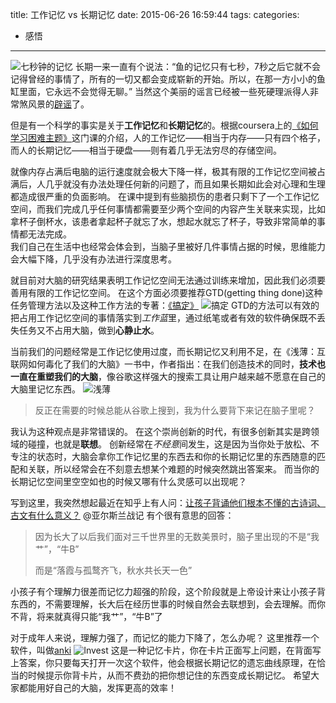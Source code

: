title: 工作记忆 vs 长期记忆
date: 2015-06-26 16:59:44
tags:
categories:
- 感悟
---
![七秒钟的记忆](http://7u2h31.com1.z0.glb.clouddn.com/fish_memory.jpeg)
长期一来一直有个说法：“鱼的记忆只有七秒，7秒之后它就不会记得曾经的事情了，所有的一切又都会变成崭新的开始。所以，在那一方小小的鱼缸里面，它永远不会觉得无聊。”   当然这个美丽的谣言已经被一些死硬理派得人非常煞风景的[辟谣](http://www.guokr.com/article/116781/)了。
<!-- more -->
但是有一个科学的事实是关于**工作记忆**和**长期记忆**的。根据coursera上的[《如何学习困难主题》](https://class.coursera.org/learning-001/lecture)这门课的介绍，人的工作记忆——相当于内存——只有四个格子，而人的长期记忆——相当于硬盘——则有着几乎无法穷尽的存储空间。

就像内存占满后电脑的运行速度就会极大下降一样，极其有限的工作记忆空间被占满后，人几乎就没有办法处理任何新的问题了，而且如果长期如此会对心理和生理都造成很严重的负面影响。
在课中提到有些脑损伤的患者只剩下了一个工作记忆空间，而我们完成几乎任何事情都需要至少两个空间的内容产生关联来实现，比如拿杯子倒杯水，该患者拿起杯子就忘了水，想起水就忘了杯子，导致非常简单的事情都无法完成。  
我们自己在生活中也经常会体会到，当脑子里被好几件事情占据的时候，思维能力会大幅下降，几乎没有办法进行深度思考。

就目前对大脑的研究结果表明工作记忆空间无法通过训练来增加，因此我们必须要善用有限的工作记忆空间。 在这个方面必须要推荐GTD(getting thing done)这种任务管理方法以及这种工作方法的专著：[《搞定》](http://book.douban.com/subject/4849382/)
![搞定](http://7u2h31.com1.z0.glb.clouddn.com/gtd.jpg)
GTD的方法可以有效的把占用工作记忆空间的事情落实到*工作蓝*里，通过纸笔或者有效的软件确保既不丢失任务又不占用大脑，做到**心静止水**。

当前我们的问题经常是工作记忆使用过度，而长期记忆又利用不足，在《浅薄：互联网如何毒化了我们的大脑》一书中，作者指出：在我们创造技术的同时，**技术也一直在重塑我们的大脑**，像谷歌这样强大的搜索工具让用户越来越不愿意在自己的大脑里记忆东西。
![浅薄](http://7u2h31.com1.z0.glb.clouddn.com/shallows.jpg)

>反正在需要的时候总能从谷歌上搜到，我为什么要背下来记在脑子里呢？

我认为这种观点是非常错误的。
在这个崇尚创新的时代，有很多创新其实是跨领域的碰撞，也就是**联想**。 创新经常在*不经意*间发生，这是因为当你处于放松、不专注的状态时，大脑会拿你工作记忆里的东西去和你的长期记忆里的东西随意的匹配和关联，所以经常会在不刻意去想某个难题的时候突然跳出答案来。  而当你的长期记忆空间里空空如也的时候又哪有什么灵感可以出现呢？

写到这里，我突然想起最近在知乎上有人问：[让孩子背诵他们根本不懂的古诗词、古文有什么意义？](http://www.zhihu.com/question/25309580)
@亚尔斯兰战记 有个很有意思的回答：
>因为长大了以后我们面对三千世界里的无数美景时，脑子里出现的不是“我艹”，“牛B”
>
>而是“落霞与孤鹜齐飞，秋水共长天一色”

小孩子有个理解力很差而记忆力超强的阶段，这个阶段就是上帝设计来让小孩子背东西的，不需要理解，长大后在经历世事的时候自然会去联想到，会去理解。而你不背，将来就真得只能“我艹”，“牛B”了

对于成年人来说，理解力强了，而记忆的能力下降了，怎么办呢？ 这里推荐一个软件，叫做[anki](http://ankisrs.net/)
![Invest](http://7u2h31.com1.z0.glb.clouddn.com/anki_invest.png)
这是一种记忆卡片，你在卡片正面写上问题，在背面写上答案，你只要每天打开一次这个软件，他会根据长期记忆的遗忘曲线原理，在恰当的时候提示你背卡片，从而不费劲的把你想记住的东西变成长期记忆。
希望大家都能用好自己的大脑，发挥更高的效率！
